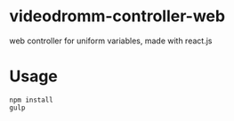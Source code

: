 # videodromm-controller-web
web controller for uniform variables, made with react.js

# Usage
```
npm install
gulp
```
